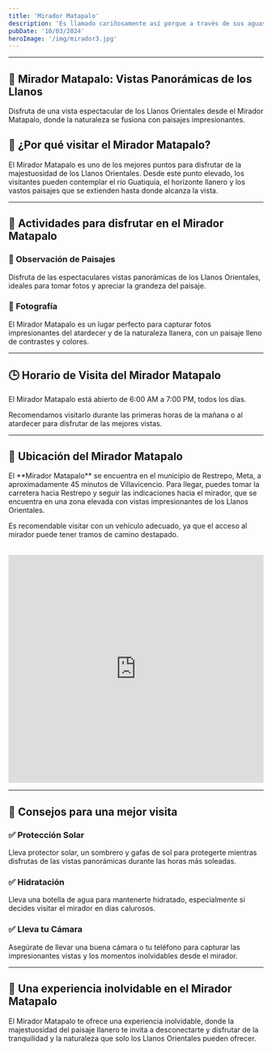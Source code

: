 ```yaml
---
title: 'Mirador Matapalo'
description: 'Es llamado cariñosamente así porque a través de sus aguas cristalinas puedes observar tonos amarillos, azules, verdes, rojos y negros. Este milagro de la naturaleza se debe a la Macarenia clavigera, una planta acuática endémica que al contacto con los rayos del sol ‘pinta’ de hermosos colores a Caño Cristales.'
pubDate: '10/03/2024'
heroImage: '/img/mirador3.jpg'
---
```


---
<!-- Sección Principal con Parallax -->
<section class="relative bg-cover bg-center h-screen overflow-hidden" style="background-image: url('https://ejemplo.com/mirador-matapalo.jpg');">
  <!-- Fondo con transparencia -->
  <div class="absolute inset-0 bg-green-600 bg-opacity-50 flex items-center justify-center animate-fade-in">
    <!-- Contenedor de texto más amplio y estético -->
    <div class="text-center text-white p-12 max-w-2xl bg-opacity-90 bg-green-900 rounded-xl shadow-2xl transform hover:scale-105 transition duration-500">
      <h1 class="text-5xl font-bold animate-pulse text-shadow-md">
        🌄 Mirador Matapalo: Vistas Panorámicas de los Llanos
      </h1>
      <p class="mt-8 text-2xl leading-relaxed">
        Disfruta de una vista espectacular de los Llanos Orientales desde el Mirador Matapalo, donde la naturaleza se fusiona con paisajes impresionantes.
      </p>
    </div>
  </div>
</section>

<!-- Título centrado de "¿Por qué visitar el Mirador Matapalo?" -->
<div class="text-center mx-auto mt-16 mb-16" style="max-width: 600px;">
  <h2 class="text-4xl font-bold text-black leading-tight">
    🌟 ¿Por qué visitar el Mirador Matapalo?
  </h2>
</div>

<div class="p-8 bg-white shadow-lg rounded-lg mt-16 mb-16 text-center transition-transform transform hover:scale-105 hover:shadow-2xl duration-300">
  <p class="text-gray-700 text-xl leading-relaxed">
    El Mirador Matapalo es uno de los mejores puntos para disfrutar de la majestuosidad de los Llanos Orientales. Desde este punto elevado, los visitantes pueden contemplar el río Guatiquía, el horizonte llanero y los vastos paisajes que se extienden hasta donde alcanza la vista.
  </p>
</div>

---

<!-- Actividades para disfrutar en el Mirador Matapalo -->
<div class="text-center mx-auto mt-16 mb-16" style="max-width: 600px;">
  <h2 class="text-4xl font-bold text-black leading-tight">
    🌄 Actividades para disfrutar en el Mirador Matapalo
  </h2>
</div>

<div class="grid grid-cols-1 md:grid-cols-2 gap-8 mt-16 mb-16 text-center">
  
  <!-- Tarjeta 1: Observación de Paisajes -->
  <div class="bg-white shadow-xl rounded-lg p-6 transition-transform transform hover:scale-110 duration-500 hover:shadow-2xl hover:bg-green-100">
    <h3 class="text-2xl font-bold text-green-700 mb-4">🌅 Observación de Paisajes</h3>
    <p class="text-gray-600">
      Disfruta de las espectaculares vistas panorámicas de los Llanos Orientales, ideales para tomar fotos y apreciar la grandeza del paisaje.
    </p>
  </div>

  <!-- Tarjeta 2: Fotografía -->
  <div class="bg-white shadow-xl rounded-lg p-6 transition-transform transform hover:scale-110 duration-500 hover:shadow-2xl hover:bg-green-100">
    <h3 class="text-2xl font-bold text-green-700 mb-4">📸 Fotografía</h3>
    <p class="text-gray-600">
      El Mirador Matapalo es un lugar perfecto para capturar fotos impresionantes del atardecer y de la naturaleza llanera, con un paisaje lleno de contrastes y colores.
    </p>
  </div>

</div>

---

<!-- Horario del Mirador Matapalo -->
<div class="text-center mx-auto mt-16 mb-16" style="max-width: 600px;">
  <h2 class="text-4xl font-bold text-black leading-tight">
    🕒 Horario de Visita del Mirador Matapalo
  </h2>
</div>

<div class="relative bg-white p-10 shadow-lg rounded-lg max-w-4xl mx-auto mt-16 mb-16 transition-transform transform hover:scale-105 hover:shadow-2xl duration-500 text-center">
  <p class="text-xl text-gray-600">El Mirador Matapalo está abierto de <span class="font-bold text-green-700">6:00 AM</span> a <span class="font-bold text-green-700">7:00 PM</span>, todos los días.</p>
  <p class="mt-6 text-gray-500">Recomendamos visitarlo durante las primeras horas de la mañana o al atardecer para disfrutar de las mejores vistas.</p>
</div>

---

<!-- Ubicación del Mirador Matapalo -->
<div class="text-center mx-auto mt-16 mb-16" style="max-width: 600px;">
  <h2 class="text-4xl font-bold text-black leading-tight">
    📍 Ubicación del Mirador Matapalo
  </h2>
</div>

<div class="relative bg-white p-10 shadow-lg rounded-lg max-w-4xl mx-auto mt-16 mb-16 transition-transform transform hover:scale-105 hover:shadow-2xl duration-500 text-center">
  <p class="text-xl text-gray-600">
    El **Mirador Matapalo** se encuentra en el municipio de Restrepo, Meta, a aproximadamente 45 minutos de Villavicencio. Para llegar, puedes tomar la carretera hacia Restrepo y seguir las indicaciones hacia el mirador, que se encuentra en una zona elevada con vistas impresionantes de los Llanos Orientales.
  </p>
  <p class="mt-6 text-gray-500">Es recomendable visitar con un vehículo adecuado, ya que el acceso al mirador puede tener tramos de camino destapado.</p>

 <!-- Mapa embebido de Google Maps -->
<div style="display: flex; justify-content: center; margin-top: 2rem;">
  <iframe src="https://www.google.com/maps/embed?pb=!1m18!1m12!1m3!1d12745.592833487732!2d-73.6465476!3d4.1013826!2m3!1f0!2f0!3f0!3m2!1i1024!2i768!4f13.1!3m3!1m2!1s0x8e3e35a4f3c2ad37%3A0x9b927542144bbef0!2sMirador%20Matapalo!5e0!3m2!1ses!2sco!4v1602156371977!5m2!1ses!2sco" width="600" height="450" style="border:0;" allowfullscreen="" aria-hidden="false" tabindex="0"></iframe>
</div>


---

<!-- Consejos para una mejor visita -->
<div class="text-center mx-auto mt-16 mb-16" style="max-width: 600px;">
  <h2 class="text-4xl font-bold text-black leading-tight">
    📌 Consejos para una mejor visita
  </h2>
</div>

<div class="grid grid-cols-1 md:grid-cols-3 gap-10 mt-16 mb-16 max-w-6xl mx-auto text-center">
  
  <!-- Consejo 1: Protección Solar -->
  <div class="bg-gray-50 shadow-lg rounded-lg p-8 transition-transform transform hover:scale-105 duration-300">
    <h3 class="text-3xl font-bold text-green-800 flex items-center justify-center">
      ✅ Protección Solar
    </h3>
    <p class="text-xl text-gray-700 mt-6">
      Lleva protector solar, un sombrero y gafas de sol para protegerte mientras disfrutas de las vistas panorámicas durante las horas más soleadas.
    </p>
  </div>

  <!-- Consejo 2: Hidratación -->
  <div class="bg-gray-50 shadow-lg rounded-lg p-8 transition-transform transform hover:scale-105 duration-300">
    <h3 class="text-3xl font-bold text-green-800 flex items-center justify-center">
      ✅ Hidratación
    </h3>
    <p class="text-xl text-gray-700 mt-6">
      Lleva una botella de agua para mantenerte hidratado, especialmente si decides visitar el mirador en días calurosos.
    </p>
  </div>

  <!-- Consejo 3: Cámara Fotográfica -->
  <div class="bg-gray-50 shadow-lg rounded-lg p-8 transition-transform transform hover:scale-105 duration-300">
    <h3 class="text-3xl font-bold text-green-800 flex items-center justify-center">
      ✅ Lleva tu Cámara
    </h3>
    <p class="text-xl text-gray-700 mt-6">
      Asegúrate de llevar una buena cámara o tu teléfono para capturar las impresionantes vistas y los momentos inolvidables desde el mirador.
    </p>
  </div>

</div>

---

<!-- Una experiencia inolvidable en el Mirador Matapalo -->
<div class="text-center mx-auto mt-16 mb-16" style="max-width: 600px;">
  <h2 class="text-4xl font-bold text-black leading-tight">
    🌄 Una experiencia inolvidable en el Mirador Matapalo
  </h2>
</div>

<div class="bg-white shadow-lg rounded-lg p-10 text-center mt-16 mb-16 max-w-4xl mx-auto hover:bg-green-50 transition-transform transform hover:scale-105 duration-500">
  <p class="text-gray-700 text-xl leading-relaxed">
    El Mirador Matapalo te ofrece una experiencia inolvidable, donde la majestuosidad del paisaje llanero te invita a desconectarte y disfrutar de la tranquilidad y la naturaleza que solo los Llanos Orientales pueden ofrecer.
  </p>
</div>
